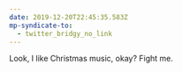 ```yaml
---
date: 2019-12-20T22:45:35.583Z
mp-syndicate-to:
  - twitter_bridgy_no_link
---
```


Look, I like Christmas music, okay? Fight me.
